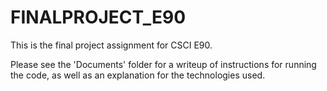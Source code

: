 # FINALPROJECT_E90

This is the final project assignment for CSCI E90.

Please see the 'Documents' folder for a writeup of instructions for running the code, as well as an explanation for the technologies used.